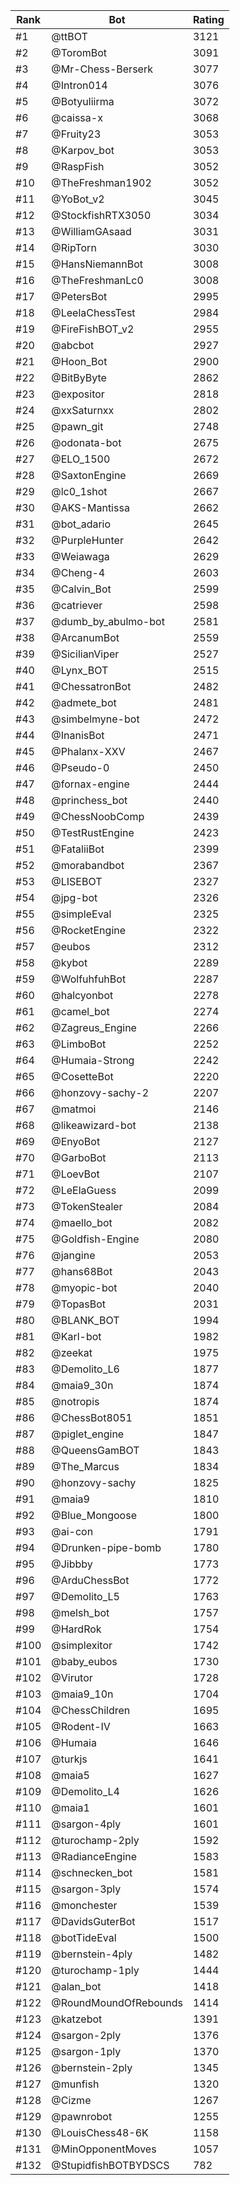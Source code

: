 Rank|Bot|Rating
---|---|---
#1|@ttBOT|3121
#2|@ToromBot|3091
#3|@Mr-Chess-Berserk|3077
#4|@Intron014|3076
#5|@Botyuliirma|3072
#6|@caissa-x|3068
#7|@Fruity23|3053
#8|@Karpov_bot|3053
#9|@RaspFish|3052
#10|@TheFreshman1902|3052
#11|@YoBot_v2|3045
#12|@StockfishRTX3050|3034
#13|@WilliamGAsaad|3031
#14|@RipTorn|3030
#15|@HansNiemannBot|3008
#16|@TheFreshmanLc0|3008
#17|@PetersBot|2995
#18|@LeelaChessTest|2984
#19|@FireFishBOT_v2|2955
#20|@abcbot|2927
#21|@Hoon_Bot|2900
#22|@BitByByte|2862
#23|@expositor|2818
#24|@xxSaturnxx|2802
#25|@pawn_git|2748
#26|@odonata-bot|2675
#27|@ELO_1500|2672
#28|@SaxtonEngine|2669
#29|@lc0_1shot|2667
#30|@AKS-Mantissa|2662
#31|@bot_adario|2645
#32|@PurpleHunter|2642
#33|@Weiawaga|2629
#34|@Cheng-4|2603
#35|@Calvin_Bot|2599
#36|@catriever|2598
#37|@dumb_by_abulmo-bot|2581
#38|@ArcanumBot|2559
#39|@SicilianViper|2527
#40|@Lynx_BOT|2515
#41|@ChessatronBot|2482
#42|@admete_bot|2481
#43|@simbelmyne-bot|2472
#44|@InanisBot|2471
#45|@Phalanx-XXV|2467
#46|@Pseudo-0|2450
#47|@fornax-engine|2444
#48|@princhess_bot|2440
#49|@ChessNoobComp|2439
#50|@TestRustEngine|2423
#51|@FataliiBot|2399
#52|@morabandbot|2367
#53|@LISEBOT|2327
#54|@jpg-bot|2326
#55|@simpleEval|2325
#56|@RocketEngine|2322
#57|@eubos|2312
#58|@kybot|2289
#59|@WolfuhfuhBot|2287
#60|@halcyonbot|2278
#61|@camel_bot|2274
#62|@Zagreus_Engine|2266
#63|@LimboBot|2252
#64|@Humaia-Strong|2242
#65|@CosetteBot|2220
#66|@honzovy-sachy-2|2207
#67|@matmoi|2146
#68|@likeawizard-bot|2138
#69|@EnyoBot|2127
#70|@GarboBot|2113
#71|@LoevBot|2107
#72|@LeElaGuess|2099
#73|@TokenStealer|2084
#74|@maello_bot|2082
#75|@Goldfish-Engine|2080
#76|@jangine|2053
#77|@hans68Bot|2043
#78|@myopic-bot|2040
#79|@TopasBot|2031
#80|@BLANK_BOT|1994
#81|@Karl-bot|1982
#82|@zeekat|1975
#83|@Demolito_L6|1877
#84|@maia9_30n|1874
#85|@notropis|1874
#86|@ChessBot8051|1851
#87|@piglet_engine|1847
#88|@QueensGamBOT|1843
#89|@The_Marcus|1834
#90|@honzovy-sachy|1825
#91|@maia9|1810
#92|@Blue_Mongoose|1800
#93|@ai-con|1791
#94|@Drunken-pipe-bomb|1780
#95|@Jibbby|1773
#96|@ArduChessBot|1772
#97|@Demolito_L5|1763
#98|@melsh_bot|1757
#99|@HardRok|1754
#100|@simplexitor|1742
#101|@baby_eubos|1730
#102|@Virutor|1728
#103|@maia9_10n|1704
#104|@ChessChildren|1695
#105|@Rodent-IV|1663
#106|@Humaia|1646
#107|@turkjs|1641
#108|@maia5|1627
#109|@Demolito_L4|1626
#110|@maia1|1601
#111|@sargon-4ply|1601
#112|@turochamp-2ply|1592
#113|@RadianceEngine|1583
#114|@schnecken_bot|1581
#115|@sargon-3ply|1574
#116|@monchester|1539
#117|@DavidsGuterBot|1517
#118|@botTideEval|1500
#119|@bernstein-4ply|1482
#120|@turochamp-1ply|1444
#121|@alan_bot|1418
#122|@RoundMoundOfRebounds|1414
#123|@katzebot|1391
#124|@sargon-2ply|1376
#125|@sargon-1ply|1370
#126|@bernstein-2ply|1345
#127|@munfish|1320
#128|@Cizme|1267
#129|@pawnrobot|1255
#130|@LouisChess48-6K|1158
#131|@MinOpponentMoves|1057
#132|@StupidfishBOTBYDSCS|782
